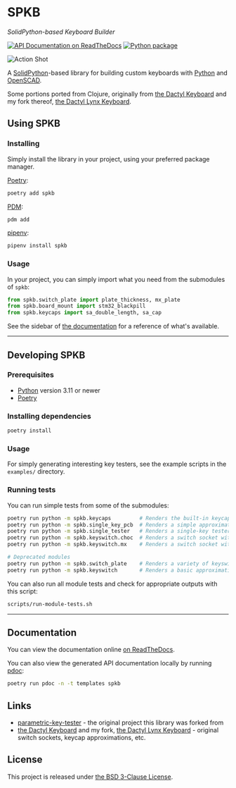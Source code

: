 # SPKB

*SolidPython-based Keyboard Builder*

[![API Documentation on ReadTheDocs](https://readthedocs.org/projects/spkb/badge/?version=latest)][API docs]
[![Python package](https://github.com/whitelynx/spkb/actions/workflows/python-package.yml/badge.svg)](https://github.com/whitelynx/spkb/actions/workflows/python-package.yml)

![Action Shot](images/action-shot.jpg)

A [SolidPython][]-based library for building custom keyboards with [Python][] and [OpenSCAD][].

Some portions ported from Clojure, originally from [the Dactyl Keyboard][] and my fork thereof,
[the Dactyl Lynx Keyboard][].

[SolidPython]: https://github.com/jeff-dh/SolidPython
[Python]: https://www.python.org/
[OpenSCAD]: https://openscad.org/
[the Dactyl Keyboard]: https://github.com/adereth/dactyl-keyboard
[the Dactyl Lynx Keyboard]: https://github.com/whitelynx/dactyl-lynx-keyboard


## Using SPKB

### Installing

Simply install the library in your project, using your preferred package manager.

[Poetry][]:
```bash
poetry add spkb
```

[PDM](https://pdm-project.org/):
```bash
pdm add
```

[pipenv](https://pipenv.pypa.io/):
```bash
pipenv install spkb
```

[Poetry]: https://python-poetry.org/


### Usage

In your project, you can simply import what you need from the submodules of `spkb`:
```python
from spkb.switch_plate import plate_thickness, mx_plate
from spkb.board_mount import stm32_blackpill
from spkb.keycaps import sa_double_length, sa_cap
```

See the sidebar of [the documentation][API docs] for a reference of what's available.


---


## Developing SPKB

### Prerequisites

* [Python][] version 3.11 or newer
* [Poetry][]

### Installing dependencies

```bash
poetry install
```


### Usage

For simply generating interesting key testers, see the example scripts in the `examples/`
directory.


### Running tests

You can run simple tests from some of the submodules:
```bash
poetry run python -m spkb.keycaps         # Renders the built-in keycap approximations
poetry run python -m spkb.single_key_pcb  # Renders a simple approximation of a single-key PCB
poetry run python -m spkb.single_tester   # Renders a single-key tester
poetry run python -m spkb.keyswitch.choc  # Renders a switch socket with backplate for a Kailh Choc switch
poetry run python -m spkb.keyswitch.mx    # Renders a switch socket with backplate for an MX-style switch

# Deprecated modules
poetry run python -m spkb.switch_plate    # Renders a variety of keyswitch plates (sockets)
poetry run python -m spkb.keyswitch       # Renders a basic approximation of an MX-style switch body
```

You can also run all module tests and check for appropriate outputs with this script:
```bash
scripts/run-module-tests.sh
```


---


## Documentation

You can view the documentation online [on ReadTheDocs][API docs].

You can also view the generated API documentation locally by running [pdoc][]:
```bash
poetry run pdoc -n -t templates spkb
```

[API docs]: https://spkb.readthedocs.io/
[pdoc]: https://pdoc.dev/


## Links

* [parametric-key-tester](https://github.com/whitelynx/parametric-key-tester) - the original project this library was forked from
* [the Dactyl Keyboard][] and my fork, [the Dactyl Lynx Keyboard][] - original switch sockets, keycap approximations, etc.


## License

This project is released under [the BSD 3-Clause License](https://opensource.org/licenses/BSD-3-Clause).
